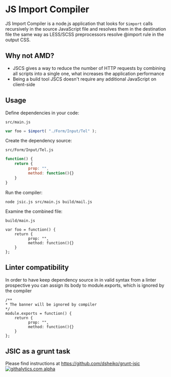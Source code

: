 JS Import Compiler
==============

JS Import Compiler is a node.js application that
looks for `$import` calls recursively in the source JavaScript file and
 resolves them in the destination file the same way as LESS/SCSS preprocessors resolve
@import rule in the output CSS.


## Why not AMD?

* JSCS gives a way to reduce the number of HTTP requests by combining all scripts into a single one, what increases the application performance
* Being a build tool JSCS doesn't require any additional JavaScript on client-side

## Usage


Define dependencies in your code:

`src/main.js`
```javascript
var foo = $import( "./Form/Input/Tel" );
```

Create the dependency source:

`src/Form/Input/Tel.js`
```javascript
function() {
    return {
          prop: "",
          method: function(){}
    }
}
```

Run the compiler:

```
node jsic.js src/main.js build/mail.js
```

Examine the combined file:

`build/main.js`
```
var foo = function() {
    return {
          prop: "",
          method: function(){}
    }
};
```

## Linter compatibility

In order to have keep dependency source in in valid syntax from a linter prospective
 you can assign its body to module.exports, which is ignored by the compiler
```
/**
* The banner will be ignored by compiler
*/
module.exports = function() {
    return {
          prop: "",
          method: function(){}
    }
};
```

## JSIC as a grunt task

Please find instructions at https://github.com/dsheiko/grunt-jsic
[![githalytics.com alpha](https://cruel-carlota.pagodabox.com/7068f01039ad3ba89ec3f2f8758237c6 "githalytics.com")](http://githalytics.com/dsheiko/jsic)
